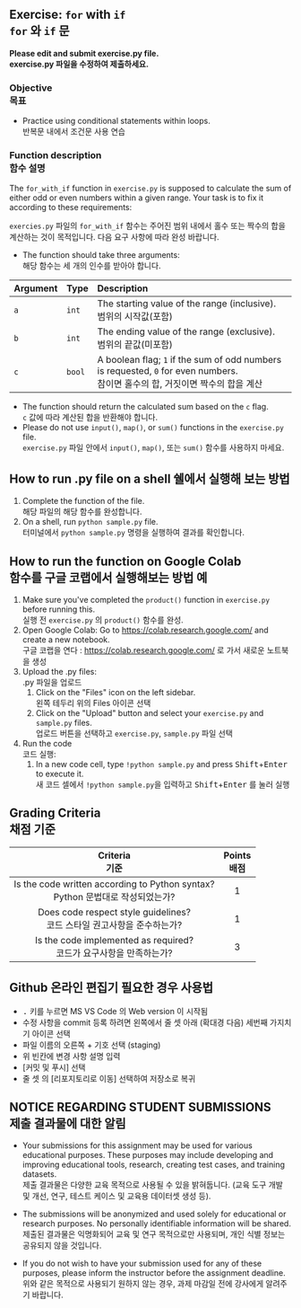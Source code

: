 ## Exercise: `for` with `if`<br>`for` 와 `if` 문

**Please edit and submit exercise.py file.**<br>**exercise.py 파일을 수정하여 제출하세요.**

### Objective<br>목표

* Practice using conditional statements within loops.<br>반복문 내에서 조건문 사용 연습

### Function description<br>함수 설명
The `for_with_if` function in `exercise.py` is supposed to calculate the sum of either odd or even numbers within a given range. Your task is to fix it according to these requirements:

`exercies.py` 파일의 `for_with_if` 함수는 주어진 범위 내에서 홀수 또는 짝수의 합을 계산하는 것이 목적입니다. 다음 요구 사항에 따라 완성 바랍니다.

* The function should take three arguments:<br>해당 함수는 세 개의 인수를 받아야 합니다.

| Argument | Type | Description |
|:---|:---|:---|
| `a` | `int` | The starting value of the range (inclusive).<br>범위의 시작값(포함) |
| `b` | `int` | The ending value of the range (exclusive).<br>범위의 끝값(미포함) |
| `c` | `bool` | A boolean flag; `1` if the sum of odd numbers is requested, `0` for even numbers.<br>참이면 홀수의 합, 거짓이면 짝수의 합을 계산 |

* The function should return the calculated sum based on the `c` flag.<br>`c` 값에 따라 계산된 합을 반환해야 합니다.
* Please do not use `input()`, `map()`, or `sum()` functions in the `exercise.py` file.<br>`exercise.py` 파일 안에서 `input()`, `map()`, 또는 `sum()` 함수를 사용하지 마세요.

## How to run .py file on a shell 쉘에서 실행해 보는 방법

1. Complete the function of the file.<br>해당 파일의 해당 함수를 완성합니다.
1. On a shell, run `python sample.py` file.<br>터미널에서 `python sample.py` 명령을 실행하여 결과를 확인합니다.

## How to run the function on Google Colab<br>함수를 구글 코랩에서 실행해보는 방법 예
1. Make sure you've completed the `product()` function in `exercise.py` before running this.<br>실행 전 `exercise.py` 의 `product()` 함수를 완성.
1. Open Google Colab: Go to https://colab.research.google.com/ and create a new notebook.<br>구글 코랩을 연다 : https://colab.research.google.com/ 로 가서 새로운 노트북을 생성
1. Upload the .py files:<br>.py 파일을 업로드
    1. Click on the "Files" icon on the left sidebar.<br>왼쪽 테두리 위의 Files 아이콘 선택
    1. Click on the "Upload" button and select your `exercise.py` and `sample.py` files.<br>업로드 버튼을 선택하고 `exercise.py`, `sample.py` 파일 선택
1. Run the code<br>코드 실행:
    1. In a new code cell, type `!python sample.py` and press <kbd>Shift</kbd>+<kbd>Enter</kbd> to execute it.<br>새 코드 셀에서 `!python sample.py`을 입력하고 <kbd>Shift</kbd>+<kbd>Enter</kbd> 를 눌러 실행

## Grading Criteria<br>채점 기준

| Criteria<br>기준 | Points<br>배점 |
|:-----:|:-----:|
| Is the code written according to Python syntax?<br>Python 문법대로 작성되었는가? | 1 |
| Does code respect style guidelines?<br>코드 스타일 권고사항을 준수하는가? | 1 |
| Is the code implemented as required?<br>코드가 요구사항을 만족하는가? | 3 |

## Github 온라인 편집기 필요한 경우 사용법
* <kbd>.</kbd> 키를 누르면 MS VS Code 의 Web version 이 시작됨
* 수정 사항을 commit 등록 하려면 왼쪽에서 줄 셋 아래 (확대경 다음) 세번째 가지치기 아이콘 선택
* 파일 이름의 오른쪽 + 기호 선택 (staging)
* 위 빈칸에 변경 사항 설명 입력
* [커밋 및 푸시] 선택
* 줄 셋 의 [리포지토리로 이동] 선택하여 저장소로 복귀

## NOTICE REGARDING STUDENT SUBMISSIONS<br>제출 결과물에 대한 알림

* Your submissions for this assignment may be used for various educational purposes. These purposes may include developing and improving educational tools, research, creating test cases, and training datasets.<br>제출 결과물은 다양한 교육 목적으로 사용될 수 있을 밝혀둡니다. (교육 도구 개발 및 개선, 연구, 테스트 케이스 및 교육용 데이터셋 생성 등).

* The submissions will be anonymized and used solely for educational or research purposes. No personally identifiable information will be shared.<br>제출된 결과물은 익명화되어 교육 및 연구 목적으로만 사용되며, 개인 식별 정보는 공유되지 않을 것입니다.

* If you do not wish to have your submission used for any of these purposes, please inform the instructor before the assignment deadline.<br>위와 같은 목적으로 사용되기 원하지 않는 경우, 과제 마감일 전에 강사에게 알려주기 바랍니다.
